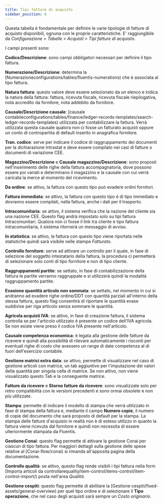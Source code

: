 ```yaml
---
title: Tipi fatture di acquisto
sidebar_position: 6
---
```


Questa tabella è fondamentale per definire le varie tipologie di fatture di acquisto disponibili, ognuna con le proprie caratteristiche. E' raggiungibile da *Configurazione > Tabelle > Acquisti > Tipi fatture di acquisto*.    

I campi presenti sono:

**Codice/Descrizione**: sono campi obbligatori necessari per definire il tipo fattura.

**Numerazione/Descrizione**: determina la [Numerazioneconfigurations/tables/fluentis-numerations) che è associata al tipo fattura.

**Natura fattura**: questo valore deve essere selezionato da un elenco e indica la natura della fattura: fattura, ricevuta fiscale, ricevuta fiscale riepilogativa, nota accredito da fornitore, nota addebito da fornitore.

**Causale/Descrizione causale**: [causale contabileconfigurations/tables/finance/ledger-records-templates/search-ledger-records-templates) utilizzata per contabilizzare la fattura. Verrà utilizzata questa causale qualora non ci fosse un fatturato acquisti oppure un conto di contropartita di default inserito in anagrafica fornitore.

**Tran. codice**: serve per indicare il codice di raggruppamento dei documenti per la dichiarazione Intrastat e deve essere compilato nei casi di fatture o documenti di variazione CEE.

**Magazzino/Descrizione** e **Causale magazzino/Descrizione**: sono proposti nell'inserimento delle righe della fattura accompagnatoria, dove possono essere poi variati e determinano il magazzino e la causale con cui verrà caricata la merce al momento del ricevimento.

**Da ordine**: se attivo, la fattura con questo tipo può evadere ordini fornitori.

**Fattura immediata**: se attivo, la fattura con questo tipo è di tipo immediato e dovranno essere compilati, nella fattura, anche i dati per il trasporto.

**Intracomunitaria**: se attivo, il sistema verifica che la nazione del cliente sia una nazione CEE. Questo flag andrà impostato solo su tipi fattura Intracomunitari. Qualora non ci fosse il link tra cliente e tipo fattura intracomunitaria, il sistema ritornerà un messaggio di avviso.

**In statistica**: se attivo, la fattura con questo tipo viene riportata nelle statistiche quindi sarà visibile nelle stampe *Fatturato*.

**Controllo fornitore**: serve ad attivare un controllo per il quale, in fase di selezione del soggetto intestatario della fattura, la procedura ci permetterà di selezionare solo conti di tipo fornitore e non di tipo cliente.

**Raggruppamenti partite**: se settato, in fase di contabilizzazione della fattura le partite verranno raggruppate e si utilizzerà quindi la modalità raggruppamento partite.

**Evasione quantità articolo non sommata**: se settato, nel momento in cui si andranno ad evadere righe ordine/DDT con quantità parziali all'interno della stessa fattura, questo flag consentirà di riportare le quantità evase suddivise per riga articolo senza sommare le quantità.

**Agricola acquisti IVA**: se attivo, in fase di creazione fattura, il sistema controlla se per l'articolo utilizzato è presente un codice dell'IVA agricola. Se non esiste viene preso il codice IVA presente nell'articolo.

**Causale competenza economica**: è legata alla gestione delle fatture da ricevere e quindi alla possibilità di rilevare automaticamente i risconti per eventuali righe di costo che avessero un range di date competenza al di fuori dell'esercizio contabile.

**Gestione matrici extra data**: se attivo, permette di visualizzare nel caso di gestione articoli con matrice, un tab aggiuntivo per l'imputazione dei valori della quantità per singola cella di matrice. Se non attivo, non viene visualizzato questo Tab e la conseguente matrice.

**Fatture da ricevere** e **Storno fatture da ricevere**: sono visualizzate solo per retro compatibilità con le versioni precedenti e sono ormai obsolete e non più utilizzate.

**Stampa**: permette di indicare il modello di stampa che verrà utilizzato in fase di stampa della fattura e, mediante il campo **Numero copie**, il numero di copie del documento che sarà proposto di default per la stampa. La stampa delle fatture d'acquisto in realtà non è di esteso utilizzo in quanto la fattura viene ricevuta dal fornitore e quindi non necessita di essere ulteriormente stampata da Fluentis.

**Gestione Conai**: questo flag permette di attivare la gestione Conai per ciascun di tipo fattura. Per maggiori dettagli sulla gestione delle spese relative al [Conai-flow/conai) si rimanda all'apposita pagina della documentazione.

**Controllo qualità**: se attivo, questo flag rende visibili i tipi fattura nella form [Importa articoli da controllarequality/item-control/items-control/item-control-import/) posta nell'area *Qualità*.

**Gestione cespiti**: questo flag permette di abilitare la [Gestione cespiti/fixed-assets/general-overview) per quel tipo ordine e di selezionare il **Tipo operazione**, che nel caso degli acquisti sarà sempre un *Costo originario*.    